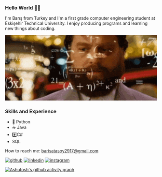 ### Hello World 👋🏽

I'm Barış from Turkey and I'm a first grade computer engineering student at Eskişehir Technical University. I enjoy producing programs and learning new things about coding.

<p align="center">
  <img width="800" src="https://github.com/the-atasoy/the-atasoy/blob/main/git.gif">
</p>

### Skills and Experience
* 🐍 Python
* ☕ Java
* #️⃣C#
* SQL
 

How to reach me: barisatasoy2917@gmail.com 


[<img src='https://cdn.jsdelivr.net/npm/simple-icons@3.0.1/icons/github.svg' alt='github' height='40'>](https://github.com/the-atasoy)  [<img src='https://cdn.jsdelivr.net/npm/simple-icons@3.0.1/icons/linkedin.svg' alt='linkedin' height='40'>](https://www.linkedin.com/in/barış-atasoy-65b166258//)  [<img src='https://cdn.jsdelivr.net/npm/simple-icons@3.0.1/icons/instagram.svg' alt='instagram' height='40'>](https://www.instagram.com/the_atasoy/)  


[![Ashutosh's github activity graph](https://github-readme-activity-graph.cyclic.app/graph?username=the-atasoy&theme=github-compact	)](https://github.com/ashutosh00710/github-readme-activity-graph)

